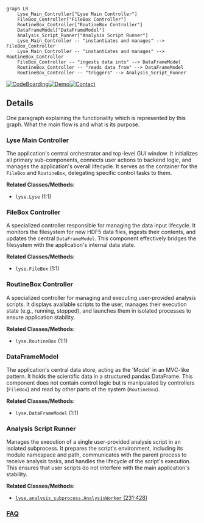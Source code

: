 ```mermaid
graph LR
    Lyse_Main_Controller["Lyse Main Controller"]
    FileBox_Controller["FileBox Controller"]
    RoutineBox_Controller["RoutineBox Controller"]
    DataFrameModel["DataFrameModel"]
    Analysis_Script_Runner["Analysis Script Runner"]
    Lyse_Main_Controller -- "instantiates and manages" --> FileBox_Controller
    Lyse_Main_Controller -- "instantiates and manages" --> RoutineBox_Controller
    FileBox_Controller -- "ingests data into" --> DataFrameModel
    RoutineBox_Controller -- "reads data from" --> DataFrameModel
    RoutineBox_Controller -- "triggers" --> Analysis_Script_Runner
```

[![CodeBoarding](https://img.shields.io/badge/Generated%20by-CodeBoarding-9cf?style=flat-square)](https://github.com/CodeBoarding/CodeBoarding)[![Demo](https://img.shields.io/badge/Try%20our-Demo-blue?style=flat-square)](https://www.codeboarding.org/demo)[![Contact](https://img.shields.io/badge/Contact%20us%20-%20contact@codeboarding.org-lightgrey?style=flat-square)](mailto:contact@codeboarding.org)

## Details

One paragraph explaining the functionality which is represented by this graph. What the main flow is and what is its purpose.

### Lyse Main Controller
The application's central orchestrator and top-level GUI window. It initializes all primary sub-components, connects user actions to backend logic, and manages the application's overall lifecycle. It serves as the container for the `FileBox` and `RoutineBox`, delegating specific control tasks to them.


**Related Classes/Methods**:

- `lyse.Lyse` (1:1)


### FileBox Controller
A specialized controller responsible for managing the data input lifecycle. It monitors the filesystem for new HDF5 data files, ingests their contents, and updates the central `DataFrameModel`. This component effectively bridges the filesystem with the application's internal data state.


**Related Classes/Methods**:

- `lyse.FileBox` (1:1)


### RoutineBox Controller
A specialized controller for managing and executing user-provided analysis scripts. It displays available scripts to the user, manages their execution state (e.g., running, stopped), and launches them in isolated processes to ensure application stability.


**Related Classes/Methods**:

- `lyse.RoutineBox` (1:1)


### DataFrameModel
The application's central data store, acting as the 'Model' in an MVC-like pattern. It holds the scientific data in a structured pandas DataFrame. This component does not contain control logic but is manipulated by controllers (`FileBox`) and read by other parts of the system (`RoutineBox`).


**Related Classes/Methods**:

- `lyse.DataFrameModel` (1:1)


### Analysis Script Runner
Manages the execution of a single user-provided analysis script in an isolated subprocess. It prepares the script's environment, including its module namespace and path, communicates with the parent process to receive analysis tasks, and handles the lifecycle of the script's execution. This ensures that user scripts do not interfere with the main application's stability.


**Related Classes/Methods**:

- <a href="https://github.com/labscript-suite/lyse/blob/master/lyse/analysis_subprocess.py#L231-L428" target="_blank" rel="noopener noreferrer">`lyse.analysis_subprocess.AnalysisWorker` (231:428)</a>




### [FAQ](https://github.com/CodeBoarding/GeneratedOnBoardings/tree/main?tab=readme-ov-file#faq)